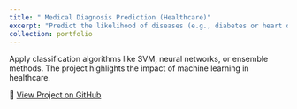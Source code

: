 ```yaml
---
title: " Medical Diagnosis Prediction (Healthcare)"
excerpt: "Predict the likelihood of diseases (e.g., diabetes or heart disease) based on patient records and lab results."
collection: portfolio
---
```


Apply classification algorithms like SVM, neural networks, or ensemble methods. The project highlights the impact of machine learning in healthcare.


🔗 [View Project on GitHub](https://github.com/cesarjaidar/portfolio/blob/master/files/Generating%20Images%20with%20Stability%20AI.py)
